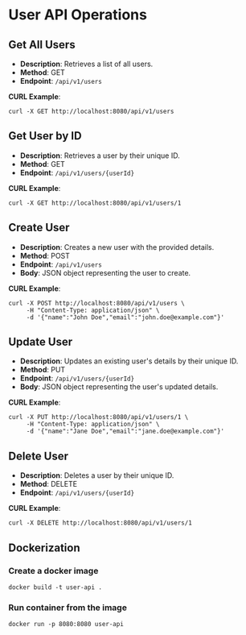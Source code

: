 # User API Operations

## Get All Users

- **Description**: Retrieves a list of all users.
- **Method**: GET
- **Endpoint**: `/api/v1/users`

**CURL Example**:

```shell
curl -X GET http://localhost:8080/api/v1/users
```

## Get User by ID

- **Description**: Retrieves a user by their unique ID.
- **Method**: GET
- **Endpoint**: `/api/v1/users/{userId}`

**CURL Example**:

```shell
curl -X GET http://localhost:8080/api/v1/users/1
```

## Create User

- **Description**: Creates a new user with the provided details.
- **Method**: POST
- **Endpoint**: `/api/v1/users`
- **Body**: JSON object representing the user to create.

**CURL Example**:

```shell
curl -X POST http://localhost:8080/api/v1/users \
     -H "Content-Type: application/json" \
     -d '{"name":"John Doe","email":"john.doe@example.com"}'
```

## Update User

- **Description**: Updates an existing user's details by their unique ID.
- **Method**: PUT
- **Endpoint**: `/api/v1/users/{userId}`
- **Body**: JSON object representing the user's updated details.

**CURL Example**:

```shell
curl -X PUT http://localhost:8080/api/v1/users/1 \
     -H "Content-Type: application/json" \
     -d '{"name":"Jane Doe","email":"jane.doe@example.com"}'
```

## Delete User

- **Description**: Deletes a user by their unique ID.
- **Method**: DELETE
- **Endpoint**: `/api/v1/users/{userId}`

**CURL Example**:

```shell
curl -X DELETE http://localhost:8080/api/v1/users/1
```

## Dockerization

### Create a docker image

```shell
docker build -t user-api .
```

### Run container from the image

```shell
docker run -p 8080:8080 user-api
```
